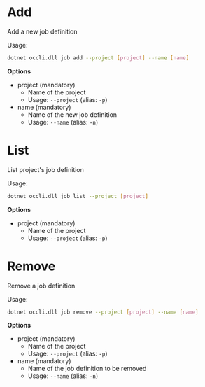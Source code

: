 # Add

Add a new job definition

Usage: 
```sh
dotnet occli.dll job add --project [project] --name [name]
```

**Options**
* project (mandatory)
    * Name of the project
    * Usage: `--project` (alias: `-p`)
* name (mandatory)
    * Name of the new job definition
    * Usage: `--name` (alias: `-n`)

# List
List project's job definition

Usage: 
```sh
dotnet occli.dll job list --project [project]
```

**Options**
* project (mandatory)
    * Name of the project
    * Usage: `--project` (alias: `-p`)

# Remove
Remove a job definition

Usage: 
```sh
dotnet occli.dll job remove --project [project] --name [name]
```

**Options**
* project (mandatory)
    * Name of the project
    * Usage: `--project` (alias: `-p`)
* name (mandatory)
    * Name of the job definition to be removed
    * Usage: `--name` (alias: `-n`)
